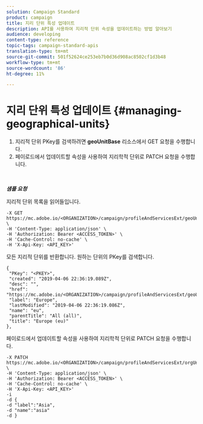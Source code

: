 ```yaml
---
solution: Campaign Standard
product: campaign
title: 지리 단위 특성 업데이트
description: API를 사용하여 지리적 단위 속성을 업데이트하는 방법 알아보기
audience: developing
content-type: reference
topic-tags: campaign-standard-apis
translation-type: tm+mt
source-git-commit: 501f52624ce253eb7b0d36d908ac8502cf1d3b48
workflow-type: tm+mt
source-wordcount: '86'
ht-degree: 11%

---
```



# 지리 단위 특성 업데이트 {#managing-geographical-units}

1. 지리적 단위 PKey를 검색하려면 **geoUnitBase** 리소스에서 GET 요청을 수행합니다.
1. 페이로드에서 업데이트할 속성을 사용하여 지리학적 단위로 PATCH 요청을 수행합니다.

<br/>

***샘플 요청***

지리적 단위 목록을 읽어들입니다.

```
-X GET https://mc.adobe.io/<ORGANIZATION>/campaign/profileAndServicesExt/geoUnitBase/ \
-H 'Content-Type: application/json' \
-H 'Authorization: Bearer <ACCESS_TOKEN>' \
-H 'Cache-Control: no-cache' \
-H 'X-Api-Key: <API_KEY>'
```

모든 지리적 단위를 반환합니다. 원하는 단위의 PKey를 검색합니다.

```
{
 "PKey": "<PKEY>",
 "created": "2019-04-06 22:36:19.089Z",
 "desc": "",
 "href": "https://mc.adobe.io/<ORGANIZATION>/campaign/profileAndServicesExt/geoUnitBase/<PKEY>",
 "label": "Europe",
 "lastModified": "2019-04-06 22:36:19.086Z",
 "name": "eu",
 "parentTitle": "All (all)",
 "title": "Europe (eu)"
},
```

페이로드에서 업데이트할 속성을 사용하여 지리학적 단위로 PATCH 요청을 수행합니다.

```
-X PATCH https://mc.adobe.io/<ORGANIZATION>/campaign/profileAndServicesExt/orgUnitBase/<PKEY> \
-H 'Content-Type: application/json' \
-H 'Authorization: Bearer <ACCESS_TOKEN>' \
-H 'Cache-Control: no-cache' \
-H 'X-Api-Key: <API_KEY>'
-i
-d {
-d "label":"Asia",
-d "name":"asia"
-d }
```

<!-- + réponse -->

